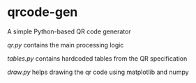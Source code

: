 # qrcode-gen
A simple Python-based QR code generator

_qr.py_ contains the main processing logic

_tables.py_ contains hardcoded tables from the QR specification

_draw.py_ helps drawing the qr code using matplotlib and numpy

